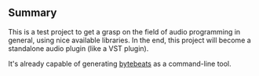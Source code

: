 ## Summary

This is a test project to get a grasp on the field of audio programming in general, using nice available libraries.
In the end, this project will become a standalone audio plugin (like a VST plugin).

It's already capable of generating [bytebeats](https://github.com/TuesdayNightMachines/Bytebeats/blob/master/Bytebeats_Beginners_Guide_TTNM_v1-5.pdf) as a command-line tool.
